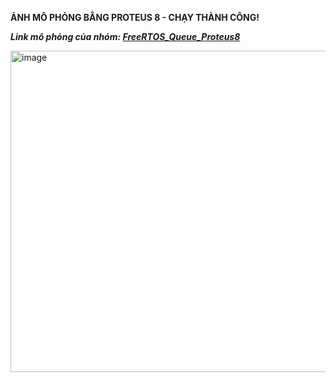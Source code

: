 **ẢNH MÔ PHỎNG BẰNG PROTEUS 8 - CHẠY THÀNH CÔNG!**

_**Link mô phỏng của nhóm: [FreeRTOS_Queue_Proteus8](https://drive.google.com/file/d/1sfk4OfG4mOapnOAG93mO-ro_9zcsBGMk/view?usp=drive_link)**_

<img width="576" height="514" alt="image" src="https://github.com/user-attachments/assets/24d85ab7-4499-4f17-b12b-1ef4dd06a618" />


